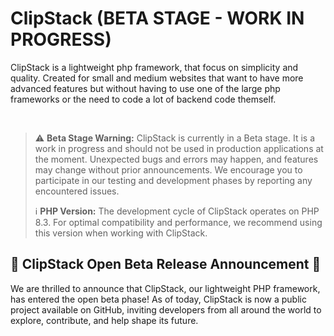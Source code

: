 # ClipStack (BETA STAGE - WORK IN PROGRESS)
ClipStack is a lightweight php framework, that focus on simplicity and quality. Created for small and medium websites that want to have more advanced features but without having to use one of the large php frameworks or the need to code a lot of backend code themself.

<br>

> :warning: **Beta Stage Warning:** ClipStack is currently in a Beta stage. It is a work in progress and should not be used in production applications at the moment. Unexpected bugs and errors may happen, and features may change without prior announcements. We encourage you to participate in our testing and development phases by reporting any encountered issues.
>
> :information_source: **PHP Version:** The development cycle of ClipStack operates on PHP 8.3. For optimal compatibility and performance, we recommend using this version when working with ClipStack.

## 🚀 ClipStack Open Beta Release Announcement 🚀
We are thrilled to announce that ClipStack, our lightweight PHP framework, has entered the open beta phase! As of today, ClipStack is now a public project available on GitHub, inviting developers from all around the world to explore, contribute, and help shape its future.
